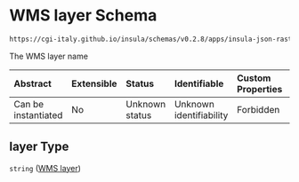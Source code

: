 # WMS layer Schema

```txt
https://cgi-italy.github.io/insula/schemas/v0.2.8/apps/insula-json-raster-dataset.schema.json#/allOf/1/properties/layer
```

The WMS layer name

| Abstract            | Extensible | Status         | Identifiable            | Custom Properties | Additional Properties | Access Restrictions | Defined In                                                                                                             |
| :------------------ | :--------- | :------------- | :---------------------- | :---------------- | :-------------------- | :------------------ | :--------------------------------------------------------------------------------------------------------------------- |
| Can be instantiated | No         | Unknown status | Unknown identifiability | Forbidden         | Allowed               | none                | [insula-json-raster-dataset.schema.json\*](schemas/apps/insula-json-raster-dataset.schema.json) |

## layer Type

`string` ([WMS layer](insula-json-raster-dataset-allof-raster-layer-configuration-properties-wms-layer.md))
